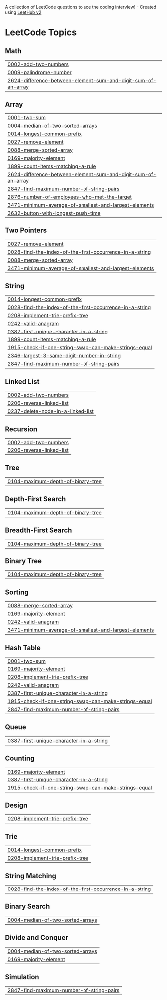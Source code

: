 A collection of LeetCode questions to ace the coding interview! - Created using [LeetHub v2](https://github.com/arunbhardwaj/LeetHub-2.0)
<!---LeetCode Topics Start-->
# LeetCode Topics
## Math
|  |
| ------- |
| [0002-add-two-numbers](https://github.com/Cez-An/leetcode/tree/master/0002-add-two-numbers) |
| [0009-palindrome-number](https://github.com/Cez-An/leetcode/tree/master/0009-palindrome-number) |
| [2624-difference-between-element-sum-and-digit-sum-of-an-array](https://github.com/Cez-An/leetcode/tree/master/2624-difference-between-element-sum-and-digit-sum-of-an-array) |
## Array
|  |
| ------- |
| [0001-two-sum](https://github.com/Cez-An/leetcode/tree/master/0001-two-sum) |
| [0004-median-of-two-sorted-arrays](https://github.com/Cez-An/leetcode/tree/master/0004-median-of-two-sorted-arrays) |
| [0014-longest-common-prefix](https://github.com/Cez-An/leetcode/tree/master/0014-longest-common-prefix) |
| [0027-remove-element](https://github.com/Cez-An/leetcode/tree/master/0027-remove-element) |
| [0088-merge-sorted-array](https://github.com/Cez-An/leetcode/tree/master/0088-merge-sorted-array) |
| [0169-majority-element](https://github.com/Cez-An/leetcode/tree/master/0169-majority-element) |
| [1899-count-items-matching-a-rule](https://github.com/Cez-An/leetcode/tree/master/1899-count-items-matching-a-rule) |
| [2624-difference-between-element-sum-and-digit-sum-of-an-array](https://github.com/Cez-An/leetcode/tree/master/2624-difference-between-element-sum-and-digit-sum-of-an-array) |
| [2847-find-maximum-number-of-string-pairs](https://github.com/Cez-An/leetcode/tree/master/2847-find-maximum-number-of-string-pairs) |
| [2876-number-of-employees-who-met-the-target](https://github.com/Cez-An/leetcode/tree/master/2876-number-of-employees-who-met-the-target) |
| [3471-minimum-average-of-smallest-and-largest-elements](https://github.com/Cez-An/leetcode/tree/master/3471-minimum-average-of-smallest-and-largest-elements) |
| [3632-button-with-longest-push-time](https://github.com/Cez-An/leetcode/tree/master/3632-button-with-longest-push-time) |
## Two Pointers
|  |
| ------- |
| [0027-remove-element](https://github.com/Cez-An/leetcode/tree/master/0027-remove-element) |
| [0028-find-the-index-of-the-first-occurrence-in-a-string](https://github.com/Cez-An/leetcode/tree/master/0028-find-the-index-of-the-first-occurrence-in-a-string) |
| [0088-merge-sorted-array](https://github.com/Cez-An/leetcode/tree/master/0088-merge-sorted-array) |
| [3471-minimum-average-of-smallest-and-largest-elements](https://github.com/Cez-An/leetcode/tree/master/3471-minimum-average-of-smallest-and-largest-elements) |
## String
|  |
| ------- |
| [0014-longest-common-prefix](https://github.com/Cez-An/leetcode/tree/master/0014-longest-common-prefix) |
| [0028-find-the-index-of-the-first-occurrence-in-a-string](https://github.com/Cez-An/leetcode/tree/master/0028-find-the-index-of-the-first-occurrence-in-a-string) |
| [0208-implement-trie-prefix-tree](https://github.com/Cez-An/leetcode/tree/master/0208-implement-trie-prefix-tree) |
| [0242-valid-anagram](https://github.com/Cez-An/leetcode/tree/master/0242-valid-anagram) |
| [0387-first-unique-character-in-a-string](https://github.com/Cez-An/leetcode/tree/master/0387-first-unique-character-in-a-string) |
| [1899-count-items-matching-a-rule](https://github.com/Cez-An/leetcode/tree/master/1899-count-items-matching-a-rule) |
| [1915-check-if-one-string-swap-can-make-strings-equal](https://github.com/Cez-An/leetcode/tree/master/1915-check-if-one-string-swap-can-make-strings-equal) |
| [2346-largest-3-same-digit-number-in-string](https://github.com/Cez-An/leetcode/tree/master/2346-largest-3-same-digit-number-in-string) |
| [2847-find-maximum-number-of-string-pairs](https://github.com/Cez-An/leetcode/tree/master/2847-find-maximum-number-of-string-pairs) |
## Linked List
|  |
| ------- |
| [0002-add-two-numbers](https://github.com/Cez-An/leetcode/tree/master/0002-add-two-numbers) |
| [0206-reverse-linked-list](https://github.com/Cez-An/leetcode/tree/master/0206-reverse-linked-list) |
| [0237-delete-node-in-a-linked-list](https://github.com/Cez-An/leetcode/tree/master/0237-delete-node-in-a-linked-list) |
## Recursion
|  |
| ------- |
| [0002-add-two-numbers](https://github.com/Cez-An/leetcode/tree/master/0002-add-two-numbers) |
| [0206-reverse-linked-list](https://github.com/Cez-An/leetcode/tree/master/0206-reverse-linked-list) |
## Tree
|  |
| ------- |
| [0104-maximum-depth-of-binary-tree](https://github.com/Cez-An/leetcode/tree/master/0104-maximum-depth-of-binary-tree) |
## Depth-First Search
|  |
| ------- |
| [0104-maximum-depth-of-binary-tree](https://github.com/Cez-An/leetcode/tree/master/0104-maximum-depth-of-binary-tree) |
## Breadth-First Search
|  |
| ------- |
| [0104-maximum-depth-of-binary-tree](https://github.com/Cez-An/leetcode/tree/master/0104-maximum-depth-of-binary-tree) |
## Binary Tree
|  |
| ------- |
| [0104-maximum-depth-of-binary-tree](https://github.com/Cez-An/leetcode/tree/master/0104-maximum-depth-of-binary-tree) |
## Sorting
|  |
| ------- |
| [0088-merge-sorted-array](https://github.com/Cez-An/leetcode/tree/master/0088-merge-sorted-array) |
| [0169-majority-element](https://github.com/Cez-An/leetcode/tree/master/0169-majority-element) |
| [0242-valid-anagram](https://github.com/Cez-An/leetcode/tree/master/0242-valid-anagram) |
| [3471-minimum-average-of-smallest-and-largest-elements](https://github.com/Cez-An/leetcode/tree/master/3471-minimum-average-of-smallest-and-largest-elements) |
## Hash Table
|  |
| ------- |
| [0001-two-sum](https://github.com/Cez-An/leetcode/tree/master/0001-two-sum) |
| [0169-majority-element](https://github.com/Cez-An/leetcode/tree/master/0169-majority-element) |
| [0208-implement-trie-prefix-tree](https://github.com/Cez-An/leetcode/tree/master/0208-implement-trie-prefix-tree) |
| [0242-valid-anagram](https://github.com/Cez-An/leetcode/tree/master/0242-valid-anagram) |
| [0387-first-unique-character-in-a-string](https://github.com/Cez-An/leetcode/tree/master/0387-first-unique-character-in-a-string) |
| [1915-check-if-one-string-swap-can-make-strings-equal](https://github.com/Cez-An/leetcode/tree/master/1915-check-if-one-string-swap-can-make-strings-equal) |
| [2847-find-maximum-number-of-string-pairs](https://github.com/Cez-An/leetcode/tree/master/2847-find-maximum-number-of-string-pairs) |
## Queue
|  |
| ------- |
| [0387-first-unique-character-in-a-string](https://github.com/Cez-An/leetcode/tree/master/0387-first-unique-character-in-a-string) |
## Counting
|  |
| ------- |
| [0169-majority-element](https://github.com/Cez-An/leetcode/tree/master/0169-majority-element) |
| [0387-first-unique-character-in-a-string](https://github.com/Cez-An/leetcode/tree/master/0387-first-unique-character-in-a-string) |
| [1915-check-if-one-string-swap-can-make-strings-equal](https://github.com/Cez-An/leetcode/tree/master/1915-check-if-one-string-swap-can-make-strings-equal) |
## Design
|  |
| ------- |
| [0208-implement-trie-prefix-tree](https://github.com/Cez-An/leetcode/tree/master/0208-implement-trie-prefix-tree) |
## Trie
|  |
| ------- |
| [0014-longest-common-prefix](https://github.com/Cez-An/leetcode/tree/master/0014-longest-common-prefix) |
| [0208-implement-trie-prefix-tree](https://github.com/Cez-An/leetcode/tree/master/0208-implement-trie-prefix-tree) |
## String Matching
|  |
| ------- |
| [0028-find-the-index-of-the-first-occurrence-in-a-string](https://github.com/Cez-An/leetcode/tree/master/0028-find-the-index-of-the-first-occurrence-in-a-string) |
## Binary Search
|  |
| ------- |
| [0004-median-of-two-sorted-arrays](https://github.com/Cez-An/leetcode/tree/master/0004-median-of-two-sorted-arrays) |
## Divide and Conquer
|  |
| ------- |
| [0004-median-of-two-sorted-arrays](https://github.com/Cez-An/leetcode/tree/master/0004-median-of-two-sorted-arrays) |
| [0169-majority-element](https://github.com/Cez-An/leetcode/tree/master/0169-majority-element) |
## Simulation
|  |
| ------- |
| [2847-find-maximum-number-of-string-pairs](https://github.com/Cez-An/leetcode/tree/master/2847-find-maximum-number-of-string-pairs) |
<!---LeetCode Topics End-->